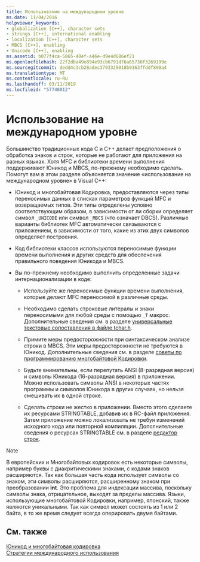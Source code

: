 ```yaml
---
title: Использование на международном уровне
ms.date: 11/04/2016
helpviewer_keywords:
- globalization [C++], character sets
- strings [C++], international enabling
- localization [C++], character sets
- MBCS [C++], enabling
- Unicode [C++], enabling
ms.assetid: b077f4ca-5865-40ef-a46e-d9e4d686ef21
ms.openlocfilehash: 22f2dba49e894e93cb6791d76a65730f3269199e
ms.sourcegitcommit: dedd4c3cb28adec3793329018b9163ffddf890a4
ms.translationtype: MT
ms.contentlocale: ru-RU
ms.lasthandoff: 03/11/2019
ms.locfileid: "57748012"
---
```

# <a name="international-enabling"></a>Использование на международном уровне

Большинство традиционных кода C и C++ делает предположения о обработка знаков и строк, которые не работают для приложения на разных языках. Хотя MFC и библиотеки времени выполнения поддерживают Юникод и MBCS, по-прежнему необходимо сделать. Помогут вам в этом разделе объясняется значение «использование на международном уровне» в Visual C++:

- Юникод и многобайтовая Кодировка, предоставляются через типы переносимых данных в списках параметров функций MFC и возвращаемых типов. Эти типы определены условно соответствующим образом, в зависимости от ли сборки определяет символ `_UNICODE` или символ `_MBCS` (что означает DBCS). Различные варианты библиотек MFC автоматически связываются с приложением, в зависимости от того, какие из этих двух символов определяет построения.

- Код библиотеки классов используются переносимые функции времени выполнения и других средств для обеспечения правильного поведения Юникода и MBCS.

- Вы по-прежнему необходимо выполнить определенные задачи интернационализации в коде:

   - Используйте же переносимые функции времени выполнения, которые делают MFC переносимой в различные среды.

   - Необходимо сделать строковые литералы и знаки переносимыми для любой среды с помощью `_T` макрос. Дополнительные сведения см. в разделе [универсальные текстовые сопоставления в файле tchar.h](../text/generic-text-mappings-in-tchar-h.md).

   - Примите меры предосторожности при синтаксическом анализе строки в MBCS. Эти меры предосторожности не требуются в Юникод. Дополнительные сведения см. в разделе [советы по программированию многобайтовой Кодировки](../text/mbcs-programming-tips.md).

   - Будьте внимательны, если перепутать ANSI (8-разрядная версия) и символы Юникода (16-разрядная версия) в приложении. Можно использовать символы ANSI в некоторых частях программы и символов Юникода в других случаях, но нельзя смешивать их в одной строке.

   - Сделать строки не жестко в приложении. Вместо этого сделаете их ресурсами STRINGTABLE, добавив их в RC-файл приложения. Затем приложение можно локализовать не требуя изменений исходного кода или повторной компиляции. Дополнительные сведения о ресурсах STRINGTABLE см. в разделе [редактор строк](../windows/string-editor.md).

> [!NOTE]
>  В европейских и Многобайтовых кодировок есть некоторые символы, например буквы с диакритическими знаками, с кодами знаков расширяются. Так как большая часть кода использует символы со знаком, эти символы расширяются, расширенному знаком при преобразовании **int**. Это проблема для индексации массива, поскольку символы знака, отрицательное, выходят за пределы массива. Языки, использующие многобайтовой Кодировки, например, японский, также являются уникальными. Так как символ может состоять из 1 или 2 байта, в то же время следует всегда оперировать двумя байтами.

## <a name="see-also"></a>См. также

[Юникод и многобайтовая кодировка](../text/unicode-and-mbcs.md)<br/>
[Стратегии международного использования](../text/internationalization-strategies.md)
